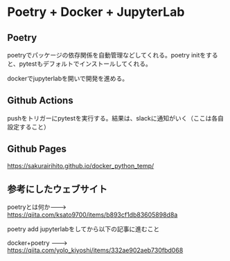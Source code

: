 # Poetry + Docker + JupyterLab

## Poetry

poetryでパッケージの依存関係を自動管理などしてくれる。poetry initをすると、pytestもデフォルトでインストールしてくれる。

dockerでjupyterlabを開いで開発を進める。


## Github Actions
pushをトリガーにpytestを実行する。結果は、slackに通知がいく（ここは各自設定すること）

## Github Pages
https://sakurairihito.github.io/docker_python_temp/

## 参考にしたウェブサイト
poetryとは何か---> https://qiita.com/ksato9700/items/b893cf1db83605898d8a

poetry add jupyterlabをしてから以下の記事に進むこと

docker+poetry ---> https://qiita.com/yolo_kiyoshi/items/332ae902aeb730fbd068
